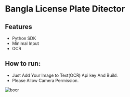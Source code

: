 # Bangla License Plate Ditector

## Features

- Python SDK
- Minimal Input
- OCR

## How to run:

- Just Add Your Image to Text(OCR) Api key And Build.
- Please Allow Camera Permission.

![bocr](https://github.com/user-attachments/assets/83f4c95a-e972-4eff-8236-cc257ea6de67)

